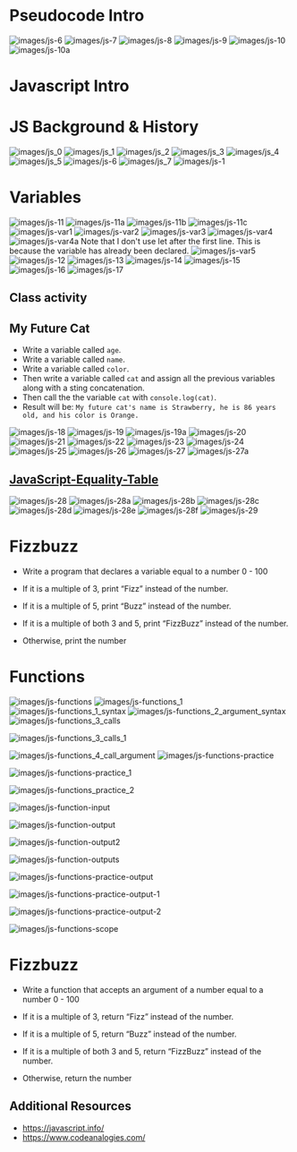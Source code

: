 
# Pseudocode Intro
![images/js-6](images/js-6.png)
![images/js-7](images/js-7.png)
![images/js-8](images/js-8.png)
![images/js-9](images/js-9.png)
![images/js-10](images/js-10.png)
![images/js-10a](images/js-10a.png)
# Javascript Intro

# JS Background & History
![images/js_0](images/js_0.png)
![images/js_1](images/js_1.png)
![images/js_2](images/js_2.png)
![images/js_3](images/js_3.png)
![images/js_4](images/js_4.png)
![images/js_5](images/js_5.png)
![images/js-6](images/js_6.png)
![images/js_7](images/js_7.png)
![images/js-1](images/js-1.png)

# Variables 

![images/js-11](images/js-11.png)
![images/js-11a](images/js-11a.png)
![images/js-11b](images/js-11b.png)
![images/js-11c](images/js-11c.png)
![images/js-var1](images/js-var1.png)
![images/js-var2](images/js-var2.png)
![images/js-var3](images/js-var3.png)
![images/js-var4](images/js-var4.png)
![images/js-var4a](images/js-var4a.png)
Note that I don't use let after the first line.
This is because the variable has already been declared.
![images/js-var5](images/js-var5.png)
![images/js-12](images/js-12.png)
![images/js-13](images/js-13.png)
![images/js-14](images/js-14.png)
![images/js-15](images/js-15.png)
![images/js-16](images/js-16.png)
![images/js-17](images/js-17.png)
## Class activity
## My Future Cat
- Write a variable called `age`.
- Write a variable called `name`.
- Write a variable called `color`.
- Then write a variable  called `cat` and assign all the previous variables along with a sting concatenation.
- Then call the the variable `cat` with `console.log(cat)`.
- Result will be: `My future cat's name is Strawberry, he is 86 years old, and his color is Orange.`


![images/js-18](images/js-18.png)
![images/js-19](images/js-19.png)
![images/js-19a](images/js-19a.png)
![images/js-20](images/js-20.png)
![images/js-21](images/js-21.png)
![images/js-22](images/js-22.png)
![images/js-23](images/js-23.png)
![images/js-24](images/js-24.png)
![images/js-25](images/js-25.png)
![images/js-26](images/js-26.png)
![images/js-27](images/js-27.png)
![images/js-27a](images/js-27a.png)

## [JavaScript-Equality-Table](https://dorey.github.io/JavaScript-Equality-Table/)

![images/js-28](images/js-28.png)
![images/js-28a](images/js-28a.png)
![images/js-28b](images/js-28b.png)
![images/js-28c](images/js-28c.png)
![images/js-28d](images/js-28d.png)
![images/js-28e](images/js-28e.png)
![images/js-28f](images/js-28f.png)
![images/js-29](images/js-29.png)

# Fizzbuzz

- Write a program that declares a variable equal to a number 0 - 100

- If it is a multiple of 3, print “Fizz” instead of the number.

- If it is a multiple of 5, print “Buzz” instead of the number.

- If it is a multiple of both 3 and 5, print “FizzBuzz” instead of the number.

- Otherwise, print the number

# Functions
![images/js-functions](images/js-functions.png)
![images/js-functions_1](images/js-functions_1.png)
![images/js-functions_1_syntax](images/js-functions_1_syntax.png)
![images/js-functions_2_argument_syntax](images/js-functions_2_argument_syntax.png)
![images/js-functions_3_calls](images/js-functions_3_calls.png)

![images/js-functions_3_calls_1](images/js-functions_3_calls_1.png)

![images/js-functions_4_call_argument](images/js-functions_4_call_argument.png)
![images/js-functions-practice](images/js-functions-practice.png)

![images/js-functions-practice_1](images/js-functions-practice_1.png)

![images/js-functions_practice_2](images/js-functions_practice_2.png)

![images/js-function-input](images/js-function-input.jpg)

![images/js-function-output](images/js-function-output.png)

![images/js-function-output2](images/js-function-output2.png)

![images/js-function-outputs](images/js-function-outputs.png)

![images/js-functions-practice-output](images/js-functions-practice-output.png)

![images/js-functions-practice-output-1](images/js-functions-practice-output-1.png)

![images/js-functions-practice-output-2](images/js-functions-practice-output-2.png)

![images/js-functions-scope](images/js-functions-scope.png)

# Fizzbuzz

- Write a function that accepts an argument of a number equal to a number 0 - 100

- If it is a multiple of 3, return “Fizz” instead of the number.

- If it is a multiple of 5, return “Buzz” instead of the number.

- If it is a multiple of both 3 and 5, return “FizzBuzz” instead of the number.

- Otherwise, return the number


## Additional Resources

- https://javascript.info/
- https://www.codeanalogies.com/